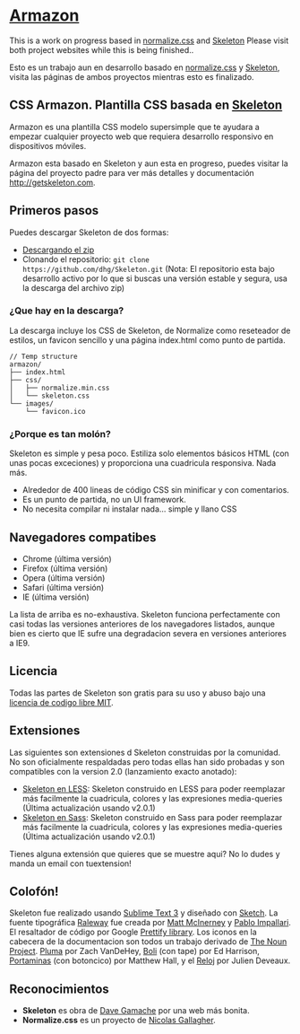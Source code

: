# [Armazon](http://alterebro.github.io/armazon/)

This is a work on progress based in [normalize.css](http://necolas.github.io/normalize.css/) and [Skeleton](http://getskeleton.com)
Please visit both project websites while this is being finished..

Esto es un trabajo aun en desarrollo basado en [normalize.css](http://necolas.github.io/normalize.css/) y [Skeleton](http://getskeleton.com), visita las páginas de ambos proyectos mientras esto es finalizado.


## CSS Armazon. Plantilla CSS basada en [Skeleton](http://getskeleton.com)

Armazon es una plantilla CSS modelo supersimple que te ayudara a empezar cualquier proyecto web que requiera desarrollo responsivo en dispositivos móviles.

Armazon esta basado en Skeleton y aun esta en progreso, puedes visitar la página del proyecto padre para ver más detalles y documentación <http://getskeleton.com>.

## Primeros pasos

Puedes descargar Skeleton de dos formas:
- [Descargando el zip](https://github.com/dhg/Skeleton/releases/download/2.0.4/Skeleton-2.0.4.zip)
- Clonando el repositorio: `git clone https://github.com/dhg/Skeleton.git`
(Nota: El repositorio esta bajo desarrollo activo por lo que si buscas una versión estable y segura, usa la descarga del archivo zip)


### ¿Que hay en la descarga?

La descarga incluye los CSS de Skeleton, de Normalize como reseteador de estilos, un favicon sencillo y una página index.html como punto de partida.

```
// Temp structure
armazon/
├── index.html
├── css/
│   ├── normalize.min.css
│   └── skeleton.css
└── images/
    └── favicon.ico

```

### ¿Porque es tan molón?

Skeleton es simple y pesa poco. Estiliza solo elementos básicos HTML (con unas pocas exceciones) y proporciona una cuadricula responsiva. Nada más.
- Alrededor de 400 lineas de código CSS sin minificar y con comentarios.
- Es un punto de partida, no un UI framework.
- No necesita compilar ni instalar nada... simple y llano CSS


## Navegadores compatibes

- Chrome (última versión)
- Firefox (última versión)
- Opera (última versión)
- Safari (última versión)
- IE (última versión)

La lista de arriba es no-exhaustiva. Skeleton funciona perfectamente con casi todas las versiones anteriores de los navegadores listados, aunque bien es cierto que IE sufre una degradacion severa en versiones anteriores a IE9.


## Licencia

Todas las partes de Skeleton son gratis para su uso y abuso bajo una [licencia de codigo libre MIT](https://github.com/dhg/Skeleton/blob/master/LICENSE.md).


## Extensiones

Las siguientes son extensiones d Skeleton construidas por la comunidad. No son oficialmente respaldadas pero todas ellas han sido probadas y son compatibles con la version 2.0 (lanzamiento exacto anotado):
- [Skeleton en LESS](https://github.com/whatsnewsaes/Skeleton-less): Skeleton construido en LESS para poder reemplazar más facilmente la cuadricula, colores y las expresiones media-queries (Última actualización usando v2.0.1)
- [Skeleton en Sass](https://github.com/whatsnewsaes/Skeleton-Sass): Skeleton construido en Sass para poder reemplazar más facilmente la cuadricula, colores y las expresiones media-queries (Última actualización usando v2.0.1)

Tienes alguna extensión que quieres que se muestre aqui? No lo dudes y manda un email con tuextension!


## Colofón!

Skeleton fue realizado usando [Sublime Text 3](http://www.sublimetext.com/3) y diseñado con [Sketch](http://bohemiancoding.com/sketch). La fuente tipográfica [Raleway](http://www.google.com/fonts/specimen/Raleway) fue creada por [Matt McInerney](http://matt.cc/) y [Pablo Impallari](http://www.impallari.com/).
El resaltador de código por Google [Prettify library](https://code.google.com/p/google-code-prettify/). Los iconos en la cabecera de la documentacion son todos un trabajo derivado de [The Noun Project](http://thenounproject.com). [Pluma](http://thenounproject.com/term/feather/22073) por Zach VanDeHey, [Boli](http://thenounproject.com/term/pen/21163) (con tape) por Ed Harrison, [Portaminas](http://thenounproject.com/term/pen/32847) (con botoncico) por Matthew Hall, y el [Reloj](http://thenounproject.com/term/watch/48015) por Julien Deveaux.


## Reconocimientos

- **Skeleton** es obra de [Dave Gamache](https://twitter.com/dhg) por una web más bonita.
- **Normalize.css** es un proyecto de [Nicolas Gallagher](http://nicolasgallagher.com/).